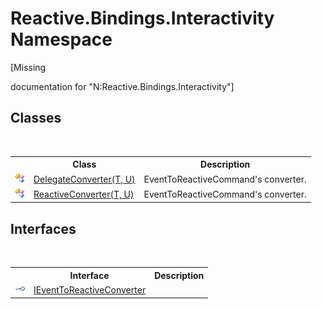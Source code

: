 # Reactive.Bindings.Interactivity Namespace
 

\[Missing <summary> documentation for "N:Reactive.Bindings.Interactivity"\]


## Classes
&nbsp;<table><tr><th></th><th>Class</th><th>Description</th></tr><tr><td>![Public class](media/pubclass.gif "Public class")</td><td><a href="ed09e94e-1943-8467-15b2-e6bcd77f9795">DelegateConverter(T, U)</a></td><td>
EventToReactiveCommand's converter.</td></tr><tr><td>![Public class](media/pubclass.gif "Public class")</td><td><a href="38554d14-3489-c728-f3b3-3eafa1f4a361">ReactiveConverter(T, U)</a></td><td>
EventToReactiveCommand's converter.</td></tr></table>

## Interfaces
&nbsp;<table><tr><th></th><th>Interface</th><th>Description</th></tr><tr><td>![Public interface](media/pubinterface.gif "Public interface")</td><td><a href="c183d76c-2356-e8ea-eb66-0ee09f7520b7">IEventToReactiveConverter</a></td><td /></tr></table>&nbsp;
